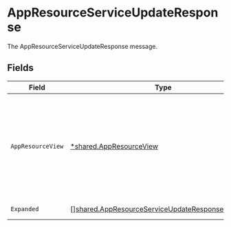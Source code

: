 # AppResourceServiceUpdateResponse

The AppResourceServiceUpdateResponse message.


## Fields

| Field                                                                                                                                                                                               | Type                                                                                                                                                                                                | Required                                                                                                                                                                                            | Description                                                                                                                                                                                         |
| --------------------------------------------------------------------------------------------------------------------------------------------------------------------------------------------------- | --------------------------------------------------------------------------------------------------------------------------------------------------------------------------------------------------- | --------------------------------------------------------------------------------------------------------------------------------------------------------------------------------------------------- | --------------------------------------------------------------------------------------------------------------------------------------------------------------------------------------------------- |
| `AppResourceView`                                                                                                                                                                                   | [*shared.AppResourceView](../../../pkg/models/shared/appresourceview.md)                                                                                                                            | :heavy_minus_sign:                                                                                                                                                                                  | The app resource view returns an app resource with paths for items in the expand mask filled in when this response is returned and a request expand mask has "*" or "app_id" or "resource_type_id". |
| `Expanded`                                                                                                                                                                                          | [][shared.AppResourceServiceUpdateResponseExpanded](../../../pkg/models/shared/appresourceserviceupdateresponseexpanded.md)                                                                         | :heavy_minus_sign:                                                                                                                                                                                  | The expanded field.                                                                                                                                                                                 |